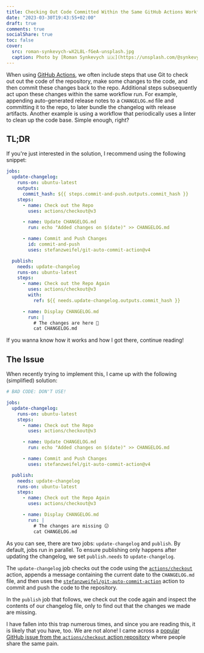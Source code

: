 ```yaml
---
title: Checking Out Code Committed Within the Same GitHub Actions Workflow Run
date: "2023-03-30T19:43:55+02:00"
draft: true
comments: true
socialShare: true
toc: false
cover:
  src: roman-synkevych-wX2L8L-fGeA-unsplash.jpg
  caption: Photo by [Roman Synkevych 🇺🇦](https://unsplash.com/@synkevych)
---
```


When using [GitHub Actions](https://docs.github.com/en/actions), we often
include steps that use Git to check out out the code of the repository, make
some changes to the code, and then commit these changes back to the repo.
Additional steps subsequently act upon these changes within the same workflow
run. For example, appending auto-generated release notes to a `CHANGELOG.md`
file and committing it to the repo, to later bundle the changelog with release
artifacts. Another example is using a workflow that periodically uses a linter
to clean up the code base. Simple enough, right?

<!--more-->

## TL;DR

If you're just interested in the solution, I recommend using the following
snippet:

```yml
jobs:
  update-changelog:
    runs-on: ubuntu-latest
    outputs:
      commit_hash: ${{ steps.commit-and-push.outputs.commit_hash }}
    steps:
      - name: Check out the Repo
        uses: actions/checkout@v3

      - name: Update CHANGELOG.md
        run: echo "Added changes on $(date)" >> CHANGELOG.md

      - name: Commit and Push Changes
        id: commit-and-push
        uses: stefanzweifel/git-auto-commit-action@v4

  publish:
    needs: update-changelog
    runs-on: ubuntu-latest
    steps:
      - name: Check out the Repo Again
        uses: actions/checkout@v3
        with:
          ref: ${{ needs.update-changelog.outputs.commit_hash }}

      - name: Display CHANGELOG.md
        run: |
          # The changes are here 🎉
          cat CHANGELOG.md
```

If you wanna know how it works and how I got there, continue reading!

## The Issue

When recently trying to implement this, I came up with the following
(simplified) solution:

```yml
# BAD CODE: DON'T USE!

jobs:
  update-changelog:
    runs-on: ubuntu-latest
    steps:
      - name: Check out the Repo
        uses: actions/checkout@v3

      - name: Update CHANGELOG.md
        run: echo "Added changes on $(date)" >> CHANGELOG.md

      - name: Commit and Push Changes
        uses: stefanzweifel/git-auto-commit-action@v4

  publish:
    needs: update-changelog
    runs-on: ubuntu-latest
    steps:
      - name: Check out the Repo Again
        uses: actions/checkout@v3

      - name: Display CHANGELOG.md
        run: |
          # The changes are missing 😕
          cat CHANGELOG.md
```

As you can see, there are two jobs: `update-changelog` and `publish`. By
default, jobs run in parallel. To ensure publishing only happens after updating
the changelog, we set `publish.needs` to `update-changelog`.

The `update-changelog` job checks out the code using the
[`actions/checkout`](https://github.com/actions/checkout) action, appends a
message containing the current date to the `CHANGELOG.md` file, and then uses
the
[`stefanzweifel/git-auto-commit-action`](https://github.com/stefanzweifel/git-auto-commit-action)
action to commit and push the code to the repository.

In the `publish` job that follows, we check out the code again and inspect the
contents of our changelog file, only to find out that the changes we made are
missing.

I have fallen into this trap numerous times, and since you are reading this, it
is likely that you have, too. We are not alone! I came across a
[popular GitHub issue from the `actions/checkout` action repository](https://github.com/actions/checkout/issues/439)
where people share the same pain.
